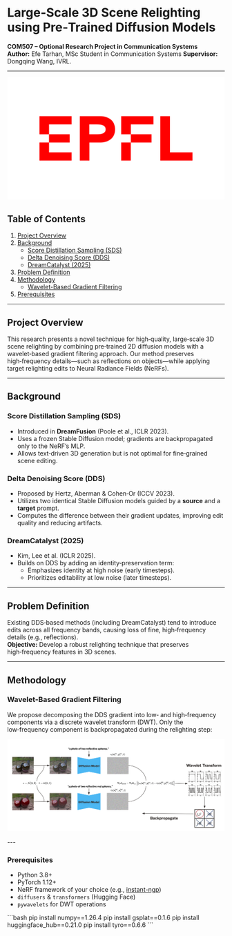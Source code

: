# Large-Scale 3D Scene Relighting using Pre‑Trained Diffusion Models

**COM507 – Optional Research Project in Communication Systems**  
**Author:** Efe Tarhan, MSc Student in Communication Systems 
**Supervisor:** Dongqing Wang, IVRL. 

---

<p align="center">
  <img src="assets/logo-epfl.png" alt="EPFL Logo" />
</p>


## Table of Contents

1. [Project Overview](#project-overview)  
2. [Background](#background)  
   - [Score Distillation Sampling (SDS)](#score-distillation-sampling-sds)  
   - [Delta Denoising Score (DDS)](#delta-denoising-score-dds)  
   - [DreamCatalyst (2025)](#dreamcatalyst-2025)  
3. [Problem Definition](#problem-definition)  
4. [Methodology](#methodology)  
   - [Wavelet-Based Gradient Filtering](#wavelet-based-gradient-filtering)   
5. [Prerequisites](#prerequisites)  

---

## Project Overview

This research presents a novel technique for high‑quality, large‑scale 3D scene relighting by combining pre‑trained 2D diffusion models with a wavelet‑based gradient filtering approach. Our method preserves high‑frequency details—such as reflections on objects—while applying target relighting edits to Neural Radiance Fields (NeRFs).

---

## Background

### Score Distillation Sampling (SDS)
- Introduced in **DreamFusion** (Poole et al., ICLR 2023).
- Uses a frozen Stable Diffusion model; gradients are backpropagated only to the NeRF’s MLP.
- Allows text‑driven 3D generation but is not optimal for fine‑grained scene editing.

### Delta Denoising Score (DDS)
- Proposed by Hertz, Aberman & Cohen‑Or (ICCV 2023).
- Utilizes two identical Stable Diffusion models guided by a **source** and a **target** prompt.
- Computes the difference between their gradient updates, improving edit quality and reducing artifacts.

### DreamCatalyst (2025)
- Kim, Lee et al. (ICLR 2025).
- Builds on DDS by adding an identity‑preservation term:
  - Emphasizes identity at high noise (early timesteps).
  - Prioritizes editability at low noise (later timesteps).

---

## Problem Definition

Existing DDS‑based methods (including DreamCatalyst) tend to introduce edits across all frequency bands, causing loss of fine, high‑frequency details (e.g., reflections).  
**Objective:** Develop a robust relighting technique that preserves high‑frequency features in 3D scenes.

---

## Methodology

### Wavelet-Based Gradient Filtering

We propose decomposing the DDS gradient into low‑ and high‑frequency components via a discrete wavelet transform (DWT). Only the low‑frequency component is backpropagated during the relighting step:

<p align="center">
  <img src="assets/pipeline.png" alt="Pipeline" />
</p>
---

### Prerequisites

- Python 3.8+  
- PyTorch 1.12+  
- NeRF framework of your choice (e.g., [instant-ngp](https://github.com/NVlabs/instant-ngp))  
- `diffusers` & `transformers` (Hugging Face)  
- `pywavelets` for DWT operations  

\`\`\`bash
pip install numpy==1.26.4
pip install gsplat==0.1.6
pip install huggingface_hub==0.21.0
pip install tyro==0.6.6
\`\`\`

